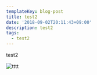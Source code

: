 ```yaml
---
templateKey: blog-post
title: test2
date: '2018-09-02T20:11:43+09:00'
description: test2
tags:
  - test2
---
```

test2

![tttt](/img/coffee-gear.png)
